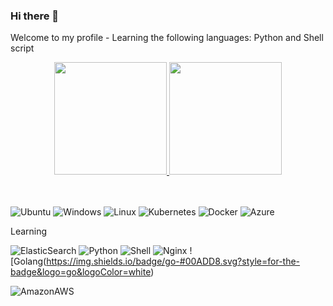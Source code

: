 ### Hi there 👋


Welcome to my profile - Learning the following languages:
Python and Shell script

<div align="center">
  <a href="https://github.com/d90ares">
  <img height="180em" src="https://github-readme-stats.vercel.app/api?username=d90ares&show_icons=true&theme=dracula&include_all_commits=true&count_private=true"/>
  <img height="180em" src="https://github-readme-stats.vercel.app/api/top-langs/?username=d90ares&layout=compact&langs_count=7&theme=dracula"/>
  </a>
</div>
<br><br>

![Ubuntu](https://img.shields.io/badge/Ubuntu-E95420?style=for-the-badge&logo=ubuntu&logoColor=white)
![Windows](https://img.shields.io/badge/Windows-0078D6?style=for-the-badge&logo=windows&logoColor=white)
![Linux](https://img.shields.io/badge/Cent%20OS-262577?style=for-the-badge&logo=CentOS&logoColor=white)
![Kubernetes](https://img.shields.io/badge/kubernetes-%23326ce5.svg?style=for-the-badge&logo=kubernetes&logoColor=white)
![Docker](https://img.shields.io/badge/docker-%230db7ed.svg?style=for-the-badge&logo=docker&logoColor=white)
![Azure](https://img.shields.io/badge/Microsoft_Azure-0089D6?style=for-the-badge&logo=microsoft-azure&logoColor=white)

<!--![PostgreSQL](https://img.shields.io/badge/PostgreSQL-316192?style=for-the-badge&logo=postgresql&logoColor=white)-->
<!--![MongoDB](https://img.shields.io/badge/MongoDB-4EA94B?style=for-the-badge&logo=mongodb&logoColor=white)-->
<!--![SQLite](https://img.shields.io/badge/SQLite-07405E?style=for-the-badge&logo=sqlite&logoColor=white)-->
<!--![SQL_Server](https://img.shields.io/badge/-SQL%20Server-6DB33F?style=for-the-badge&logo=microsoft-sql-server&logoColor=white)-->
Learning

![ElasticSearch](https://img.shields.io/badge/-ElasticSearch-005571?style=for-the-badge&logo=elasticsearch)
![Python](https://img.shields.io/badge/Python-5C2D91?style=for-the-badge&logo=python&logoColor=white)
![Shell](https://img.shields.io/badge/Shell-green?style=for-the-badge&logo=shell&logoColor=white)
![Nginx](https://img.shields.io/badge/nginx-%23009639.svg?style=for-the-badge&logo=nginx&logoColor=white)
![Golang(https://img.shields.io/badge/go-#00ADD8.svg?style=for-the-badge&logo=go&logoColor=white)
<!--![Apache](https://img.shields.io/badge/apache-%23D42029.svg?style=for-the-badge&logo=apache&logoColor=white)-->
![AmazonAWS](https://img.shields.io/badge/Amazon_AWS-232F3E?style=for-the-badge&logo=amazon-aws&logoColor=white)








<!--
**d90ares/d90ares** is a ✨ _special_ ✨ repository because its `README.md` (this file) appears on your GitHub profile.

Here are some ideas to get you started:

- 🔭 I’m currently working on ...
- 🌱 I’m currently learning ...
- 👯 I’m looking to collaborate on ...
- 🤔 I’m looking for help with ...
- 💬 Ask me about ...
- 📫 How to reach me: ...
- 😄 Pronouns: ...
- ⚡ Fun fact: ...
-->
